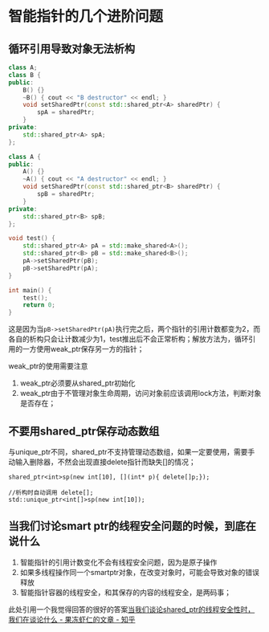 # 智能指针的几个进阶问题

## 循环引用导致对象无法析构
``` c++
class A;
class B {
public:
    B() {}
    ~B() { cout << "B destructor" << endl; }
    void setSharedPtr(const std::shared_ptr<A> sharedPtr) {
        spA = sharedPtr;
    }
private:
    std::shared_ptr<A> spA;
};

class A {
public:
    A() {}
    ~A() { cout << "A destructor" << endl; }
    void setSharedPtr(const std::shared_ptr<B> sharedPtr) {
        spB = sharedPtr;
    }
private:
    std::shared_ptr<B> spB;
};

void test() {
    std::shared_ptr<A> pA = std::make_shared<A>();
    std::shared_ptr<B> pB = std::make_shared<B>();
    pA->setSharedPtr(pB);
    pB->setSharedPtr(pA);
}

int main() {
    test();
    return 0;
}
```
这是因为当`pB->setSharedPtr(pA)`执行完之后，两个指针的引用计数都变为2，而各自的析构只会让计数减少为1，test推出后不会正常析构；解放方法为，循环引用的一方使用weak_ptr保存另一方的指针；

weak_ptr的使用需要注意
1. weak_ptr必须要从shared_ptr初始化
2. weak_ptr由于不管理对象生命周期，访问对象前应该调用lock方法，判断对象是否存在；

## 不要用shared_ptr保存动态数组
与unique_ptr不同，shared_ptr不支持管理动态数组，如果一定要使用，需要手动输入删除器，不然会出现直接delete指针而缺失[]的情况；
```
shared_ptr<int>sp(new int[10], [](int* p){ delete[]p;});

//析构时自动调用 delete[];
std::unique_ptr<int[]>sp(new int[10]);
```

## 当我们讨论smart ptr的线程安全问题的时候，到底在说什么
1. 智能指针的引用计数变化不会有线程安全问题，因为是原子操作
2. 如果多线程操作同一个smartptr对象，在改变对象时，可能会导致对象的错误释放
3. 智能指针容器的线程安全，和其保存的内容的线程安全，是两码事；

此处引用一个我觉得回答的很好的答案[当我们谈论shared_ptr的线程安全性时，我们在谈论什么 - 果冻虾仁的文章 - 知乎](https://zhuanlan.zhihu.com/p/416289479)